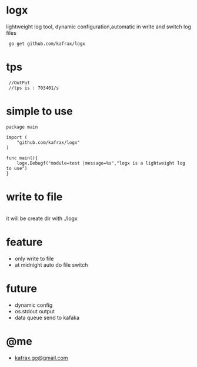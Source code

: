# logx
 lightweight log tool, dynamic configuration,automatic in write and switch log files

 ```
  go get github.com/kafrax/logx
 ```

# tps
```
 //OutPut
 //tps is : 703401/s
```

# simple to use
```
package main

import (
    "github.com/kafrax/logx"
)

func main(){
    logx.Debugf("module=test |message=%s","logx is a lightweight log to use")
}

```

# write to file
```
```
it will be create dir with ./logx

# feature
 - only write to file
 - at midnight auto do file switch

# future
 - dynamic config
 - os.stdout output
 - data queue send to kafaka

# @me
 - kafrax.go@gmail.com